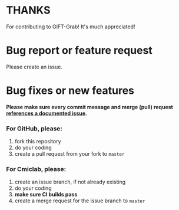 # THANKS

For contributing to GIFT-Grab!
It's much appreciated!


# Bug report or feature request

Please create an issue.


# Bug fixes or new features

**Please make sure every commit message and merge (pull) request [references a documented issue](https://help.github.com/articles/autolinked-references-and-urls/#issues-and-pull-requests).**


### For GitHub, please:
1. fork this repository
2. do your coding
3. create a pull request from your fork to `master`


### For Cmiclab, please:
1. create an issue branch, if not already existing
2. do your coding
3. **make sure CI builds pass**
3. create a merge request for the issue branch to `master`
